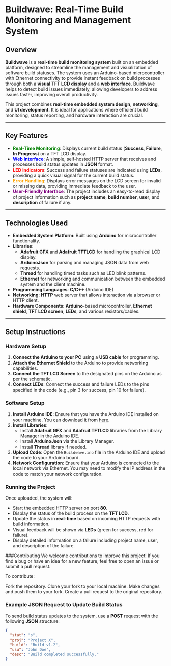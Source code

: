# Buildwave: Real-Time Build Monitoring and Management System

## Overview
**Buildwave** is a **real-time build monitoring system** built on an embedded platform, designed to streamline the management and visualization of software build statuses. The system uses an Arduino-based microcontroller with Ethernet connectivity to provide instant feedback on build processes through both a **visual TFT LCD display** and a **web interface**. Buildwave helps to detect build issues immediately, allowing developers to address issues faster, improving overall productivity.

This project combines **real-time embedded system design**, **networking**, and **UI development**. It is ideal for applications where efficient build monitoring, status reporting, and hardware interaction are crucial.

---

## Key Features

- <span style="color:green;">**Real-Time Monitoring**</span>: Displays current build status (**Success**, **Failure**, **In Progress**) on a TFT LCD display.
- <span style="color:blue;">**Web Interface**</span>: A simple, self-hosted HTTP server that receives and processes build status updates in **JSON** format.
- <span style="color:red;">**LED Indicators**</span>: Success and failure statuses are indicated using **LEDs**, providing a quick visual signal for the current build status.
- <span style="color:orange;">**Error Handling**</span>: Displays error messages on the LCD screen for invalid or missing data, providing immediate feedback to the user.
- <span style="color:purple;">**User-Friendly Interface**</span>: The project includes an easy-to-read display of project information such as **project name**, **build number**, **user**, and **description** of failure if any.

---

## Technologies Used

- **Embedded System Platform**: Built using **Arduino** for microcontroller functionality.
- **Libraries**:
  - **Adafruit GFX** and **Adafruit TFTLCD** for handling the graphical LCD display.
  - **ArduinoJson** for parsing and managing JSON data from web requests.
  - **Thread** for handling timed tasks such as LED blink patterns.
  - **Ethernet** for networking and communication between the embedded system and the client machine.
- **Programming Languages**: **C/C++** (Arduino IDE)
- **Networking**: **HTTP** web server that allows interaction via a browser or HTTP client.
- **Hardware Components**: **Arduino**-based microcontroller, **Ethernet shield**, **TFT LCD screen**, **LEDs**, and various resistors/cables.

---

## Setup Instructions

### Hardware Setup
1. **Connect the Arduino to your PC** using a **USB cable** for programming.
2. **Attach the Ethernet Shield** to the Arduino to provide networking capabilities.
3. **Connect the TFT LCD Screen** to the designated pins on the Arduino as per the schematic.
4. **Connect LEDs**: Connect the success and failure LEDs to the pins specified in the code (e.g., pin 3 for success, pin 10 for failure).

### Software Setup
1. **Install Arduino IDE**: Ensure that you have the Arduino IDE installed on your machine. You can download it from [here](https://www.arduino.cc/en/software).
2. **Install Libraries**:
   - Install **Adafruit GFX** and **Adafruit TFTLCD** libraries from the Library Manager in the Arduino IDE.
   - Install **ArduinoJson** via the Library Manager.
   - Install **Thread** library if needed.
3. **Upload Code**: Open the `Buildwave.ino` file in the Arduino IDE and upload the code to your Arduino board.
4. **Network Configuration**: Ensure that your Arduino is connected to the local network via Ethernet. You may need to modify the IP address in the code to match your network configuration.

### Running the Project
Once uploaded, the system will:
- Start the embedded HTTP server on port **80**.
- Display the status of the build process on the **TFT LCD**.
- Update the status in **real-time** based on incoming HTTP requests with build information.
- Visual feedback will be shown via **LEDs** (green for success, red for failure).
- Display detailed information on a failure including project name, user, and description of the failure.

###Contributing
We welcome contributions to improve this project! If you find a bug or have an idea for a new feature, feel free to open an issue or submit a pull request.

To contribute:

Fork the repository.
Clone your fork to your local machine.
Make changes and push them to your fork.
Create a pull request to the original repository.


### Example JSON Request to Update Build Status
To send build status updates to the system, use a **POST** request with the following **JSON** structure:
```json
{
  "stat": "s",        
  "proj": "Project X", 
  "build": "Build v1.2", 
  "usu": "John Doe",
  "desc": "Build completed successfully." 
}

